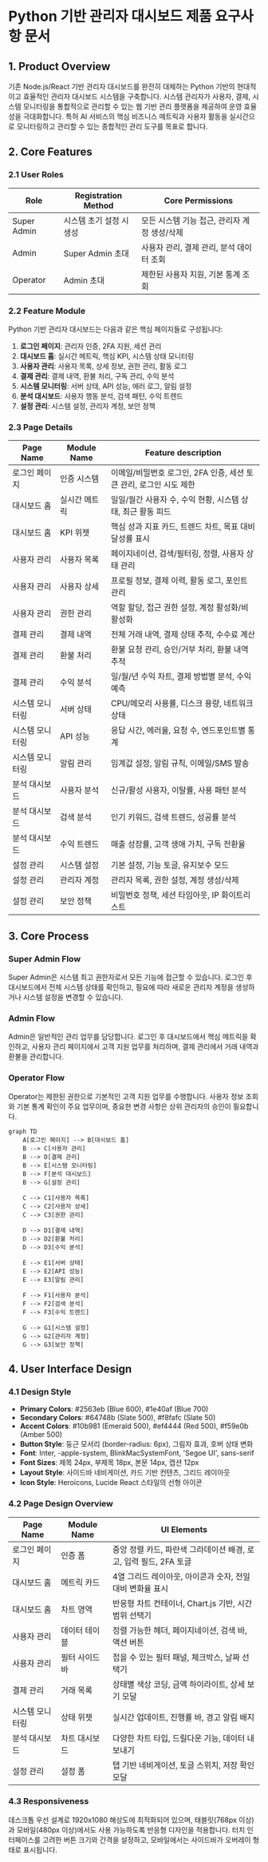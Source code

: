 # Python 기반 관리자 대시보드 제품 요구사항 문서

## 1. Product Overview
기존 Node.js/React 기반 관리자 대시보드를 완전히 대체하는 Python 기반의 현대적이고 효율적인 관리자 대시보드 시스템을 구축합니다.
시스템 관리자가 사용자, 결제, 시스템 모니터링을 통합적으로 관리할 수 있는 웹 기반 관리 플랫폼을 제공하여 운영 효율성을 극대화합니다.
특허 AI 서비스의 핵심 비즈니스 메트릭과 사용자 활동을 실시간으로 모니터링하고 관리할 수 있는 종합적인 관리 도구를 목표로 합니다.

## 2. Core Features

### 2.1 User Roles

| Role | Registration Method | Core Permissions |
|------|---------------------|------------------|
| Super Admin | 시스템 초기 설정 시 생성 | 모든 시스템 기능 접근, 관리자 계정 생성/삭제 |
| Admin | Super Admin 초대 | 사용자 관리, 결제 관리, 분석 데이터 조회 |
| Operator | Admin 초대 | 제한된 사용자 지원, 기본 통계 조회 |

### 2.2 Feature Module

Python 기반 관리자 대시보드는 다음과 같은 핵심 페이지들로 구성됩니다:

1. **로그인 페이지**: 관리자 인증, 2FA 지원, 세션 관리
2. **대시보드 홈**: 실시간 메트릭, 핵심 KPI, 시스템 상태 모니터링
3. **사용자 관리**: 사용자 목록, 상세 정보, 권한 관리, 활동 로그
4. **결제 관리**: 결제 내역, 환불 처리, 구독 관리, 수익 분석
5. **시스템 모니터링**: 서버 상태, API 성능, 에러 로그, 알림 설정
6. **분석 대시보드**: 사용자 행동 분석, 검색 패턴, 수익 트렌드
7. **설정 관리**: 시스템 설정, 관리자 계정, 보안 정책

### 2.3 Page Details

| Page Name | Module Name | Feature description |
|-----------|-------------|---------------------|
| 로그인 페이지 | 인증 시스템 | 이메일/비밀번호 로그인, 2FA 인증, 세션 토큰 관리, 로그인 시도 제한 |
| 대시보드 홈 | 실시간 메트릭 | 일일/월간 사용자 수, 수익 현황, 시스템 상태, 최근 활동 피드 |
| 대시보드 홈 | KPI 위젯 | 핵심 성과 지표 카드, 트렌드 차트, 목표 대비 달성률 표시 |
| 사용자 관리 | 사용자 목록 | 페이지네이션, 검색/필터링, 정렬, 사용자 상태 관리 |
| 사용자 관리 | 사용자 상세 | 프로필 정보, 결제 이력, 활동 로그, 포인트 관리 |
| 사용자 관리 | 권한 관리 | 역할 할당, 접근 권한 설정, 계정 활성화/비활성화 |
| 결제 관리 | 결제 내역 | 전체 거래 내역, 결제 상태 추적, 수수료 계산 |
| 결제 관리 | 환불 처리 | 환불 요청 관리, 승인/거부 처리, 환불 내역 추적 |
| 결제 관리 | 수익 분석 | 일/월/년 수익 차트, 결제 방법별 분석, 수익 예측 |
| 시스템 모니터링 | 서버 상태 | CPU/메모리 사용률, 디스크 용량, 네트워크 상태 |
| 시스템 모니터링 | API 성능 | 응답 시간, 에러율, 요청 수, 엔드포인트별 통계 |
| 시스템 모니터링 | 알림 관리 | 임계값 설정, 알림 규칙, 이메일/SMS 발송 |
| 분석 대시보드 | 사용자 분석 | 신규/활성 사용자, 이탈률, 사용 패턴 분석 |
| 분석 대시보드 | 검색 분석 | 인기 키워드, 검색 트렌드, 성공률 분석 |
| 분석 대시보드 | 수익 트렌드 | 매출 성장률, 고객 생애 가치, 구독 전환율 |
| 설정 관리 | 시스템 설정 | 기본 설정, 기능 토글, 유지보수 모드 |
| 설정 관리 | 관리자 계정 | 관리자 목록, 권한 설정, 계정 생성/삭제 |
| 설정 관리 | 보안 정책 | 비밀번호 정책, 세션 타임아웃, IP 화이트리스트 |

## 3. Core Process

### Super Admin Flow
Super Admin은 시스템 최고 권한자로서 모든 기능에 접근할 수 있습니다. 로그인 후 대시보드에서 전체 시스템 상태를 확인하고, 필요에 따라 새로운 관리자 계정을 생성하거나 시스템 설정을 변경할 수 있습니다.

### Admin Flow  
Admin은 일반적인 관리 업무를 담당합니다. 로그인 후 대시보드에서 핵심 메트릭을 확인하고, 사용자 관리 페이지에서 고객 지원 업무를 처리하며, 결제 관리에서 거래 내역과 환불을 관리합니다.

### Operator Flow
Operator는 제한된 권한으로 기본적인 고객 지원 업무를 수행합니다. 사용자 정보 조회와 기본 통계 확인이 주요 업무이며, 중요한 변경 사항은 상위 관리자의 승인이 필요합니다.

```mermaid
graph TD
    A[로그인 페이지] --> B[대시보드 홈]
    B --> C[사용자 관리]
    B --> D[결제 관리]
    B --> E[시스템 모니터링]
    B --> F[분석 대시보드]
    B --> G[설정 관리]
    
    C --> C1[사용자 목록]
    C --> C2[사용자 상세]
    C --> C3[권한 관리]
    
    D --> D1[결제 내역]
    D --> D2[환불 처리]
    D --> D3[수익 분석]
    
    E --> E1[서버 상태]
    E --> E2[API 성능]
    E --> E3[알림 관리]
    
    F --> F1[사용자 분석]
    F --> F2[검색 분석]
    F --> F3[수익 트렌드]
    
    G --> G1[시스템 설정]
    G --> G2[관리자 계정]
    G --> G3[보안 정책]
```

## 4. User Interface Design

### 4.1 Design Style
- **Primary Colors**: #2563eb (Blue 600), #1e40af (Blue 700)
- **Secondary Colors**: #64748b (Slate 500), #f8fafc (Slate 50)
- **Accent Colors**: #10b981 (Emerald 500), #ef4444 (Red 500), #f59e0b (Amber 500)
- **Button Style**: 둥근 모서리 (border-radius: 6px), 그림자 효과, 호버 상태 변화
- **Font**: Inter, -apple-system, BlinkMacSystemFont, 'Segoe UI', sans-serif
- **Font Sizes**: 제목 24px, 부제목 18px, 본문 14px, 캡션 12px
- **Layout Style**: 사이드바 네비게이션, 카드 기반 컨텐츠, 그리드 레이아웃
- **Icon Style**: Heroicons, Lucide React 스타일의 선형 아이콘

### 4.2 Page Design Overview

| Page Name | Module Name | UI Elements |
|-----------|-------------|-------------|
| 로그인 페이지 | 인증 폼 | 중앙 정렬 카드, 파란색 그라데이션 배경, 로고, 입력 필드, 2FA 토글 |
| 대시보드 홈 | 메트릭 카드 | 4열 그리드 레이아웃, 아이콘과 숫자, 전일 대비 변화율 표시 |
| 대시보드 홈 | 차트 영역 | 반응형 차트 컨테이너, Chart.js 기반, 시간 범위 선택기 |
| 사용자 관리 | 데이터 테이블 | 정렬 가능한 헤더, 페이지네이션, 검색 바, 액션 버튼 |
| 사용자 관리 | 필터 사이드바 | 접을 수 있는 필터 패널, 체크박스, 날짜 선택기 |
| 결제 관리 | 거래 목록 | 상태별 색상 코딩, 금액 하이라이트, 상세 보기 모달 |
| 시스템 모니터링 | 상태 위젯 | 실시간 업데이트, 진행률 바, 경고 알림 배지 |
| 분석 대시보드 | 차트 대시보드 | 다양한 차트 타입, 드릴다운 기능, 데이터 내보내기 |
| 설정 관리 | 설정 폼 | 탭 기반 네비게이션, 토글 스위치, 저장 확인 모달 |

### 4.3 Responsiveness
데스크톱 우선 설계로 1920x1080 해상도에 최적화되어 있으며, 태블릿(768px 이상)과 모바일(480px 이상)에서도 사용 가능하도록 반응형 디자인을 적용합니다. 터치 인터페이스를 고려한 버튼 크기와 간격을 설정하고, 모바일에서는 사이드바가 오버레이 형태로 표시됩니다.